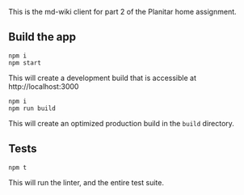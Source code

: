 This is the md-wiki client for part 2 of the Planitar home assignment.

## Build the app

```
npm i
npm start
```

This will create a development build that is accessible at http://localhost:3000

```
npm i
npm run build
```

This will create an optimized production build in the `build` directory.

## Tests

```
npm t
```

This will run the linter, and the entire test suite.
